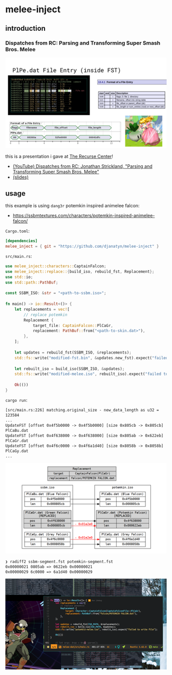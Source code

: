 # melee-inject

## introduction

### Dispatches from RC: Parsing and Transforming Super Smash Bros. Melee
![slide-cover](/assets/slide-cover.png)

this is a presentation i gave at [The Recurse Center](https://www.recurse.com/about)!
* [(YouTube) Dispatches from RC: Jonathan Strickland, "Parsing and Transforming Super Smash Bros. Melee"](https://www.youtube.com/watch?v=KejJrmT590g)
* [(slides)](https://docs.google.com/presentation/d/1sEnkbk3dOctiymV7YUATbzXb3zh2dj_D302XuHYNHi8/edit?usp=sharing)

## usage

this example is using `dang3r` potemkin inspired animelee falcon:
* https://ssbmtextures.com/characters/potemkin-inspired-animelee-falcon/

`Cargo.toml`:

``` toml
[dependencies]
melee_inject = { git = "https://github.com/djanatyn/melee-inject" }
```

`src/main.rs`:

``` rust
use melee_inject::characters::CaptainFalcon;
use melee_inject::replace::{build_iso, rebuild_fst, Replacement};
use std::io;
use std::path::PathBuf;

const SSBM_ISO: &str = "<path-to-ssbm.iso>";

fn main() -> io::Result<()> {
    let replacements = vec![
        // replace potemkin
        Replacement {
            target_file: CaptainFalcon::PlCaGr,
            replacement: PathBuf::from("<path-to-skin.dat>"),
        },
    ];

    let updates = rebuild_fst(SSBM_ISO, &replacements);
    std::fs::write("modified-fst.bin", &updates.new_fst).expect("failed to write file");

    let rebuilt_iso = build_iso(SSBM_ISO, &updates);
    std::fs::write("modified-melee.iso", rebuilt_iso).expect("failed to write file");

    Ok(())
}
```

`cargo run`:

```
[src/main.rs:226] matching.original_size - new_data_length as u32 = 123584
...
UpdateFST [offset 0x4f5b0000 -> 0x4f5b0000] [size 0x805cb -> 0x805cb] PlCaBu.dat
UpdateFST [offset 0x4f638000 -> 0x4f638000] [size 0x805ab -> 0x622eb] PlCaGr.dat
UpdateFST [offset 0x4f6c0000 -> 0x4f6a1d40] [size 0x8058b -> 0x8058b] PlCaGy.dat
...
```

![replacement plan](/assets/potemkin-replacement.png)

```
❯ radiff2 ssbm-segment.fst potemkin-segment.fst
0x00000021 0805ab => 0622eb 0x00000021
0x00000029 6c0000 => 6a1d40 0x00000029
```

![successful run](/assets/success.png)
